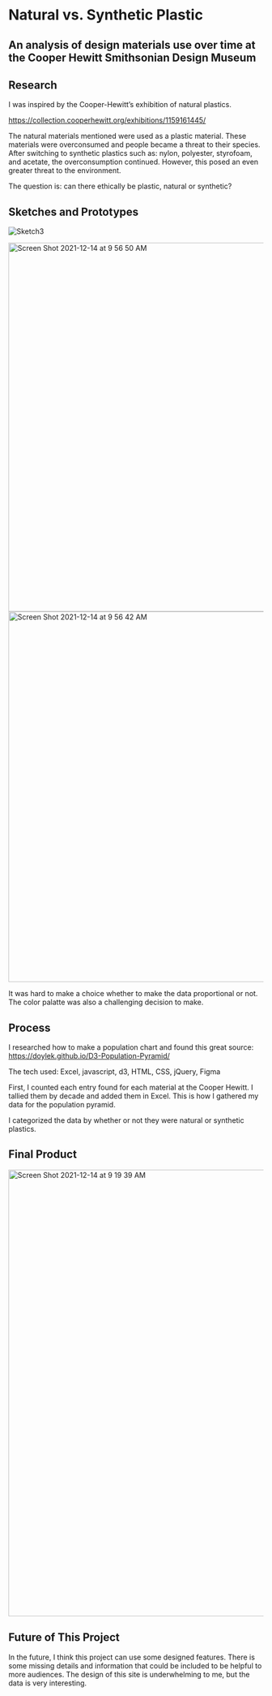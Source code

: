 # Natural vs. Synthetic Plastic
## An analysis of design materials use over time at the Cooper Hewitt Smithsonian Design Museum

## Research
I was inspired by the Cooper-Hewitt’s exhibition of natural plastics.

https://collection.cooperhewitt.org/exhibitions/1159161445/

The natural materials mentioned were used as a plastic material. These materials were overconsumed and people became a threat to their species. After switching to synthetic plastics such as: nylon, polyester, styrofoam, and acetate, the overconsumption continued. However, this posed an even greater threat to the environment.

The question is: can there ethically be plastic, natural or synthetic?


## Sketches and Prototypes

![Sketch3](https://user-images.githubusercontent.com/48970337/132619432-d84b1754-85ee-4ba4-8f10-a2f112a54612.jpg)

<img width="727" alt="Screen Shot 2021-12-14 at 9 56 50 AM" src="https://user-images.githubusercontent.com/48970337/146022543-9afb6d29-f164-49f7-9991-ac20b43c9f0a.png">

<img width="730" alt="Screen Shot 2021-12-14 at 9 56 42 AM" src="https://user-images.githubusercontent.com/48970337/146022554-27b61f93-f036-4d51-bc2d-4db99e37e615.png">

It was hard to make a choice whether to make the data proportional or not. The color palatte was also a challenging decision to make.

## Process

I researched how to make a population chart and found this great source: https://doylek.github.io/D3-Population-Pyramid/

The tech used: Excel, javascript, d3, HTML, CSS, jQuery, Figma

First, I counted each entry found for each material at the Cooper Hewitt. I tallied them by decade and added them in Excel. This is how I gathered my data for the population pyramid.

I categorized the data by whether or not they were natural or synthetic plastics.

## Final Product

<img width="880" alt="Screen Shot 2021-12-14 at 9 19 39 AM" src="https://user-images.githubusercontent.com/48970337/146024158-f01568ae-9317-465c-a1af-edee7368f9d6.png">

## Future of This Project

In the future, I think this project can use some designed features. There is some missing details and information that could be included to be helpful to more audiences. The design of this site is underwhelming to me, but the data is very interesting.

